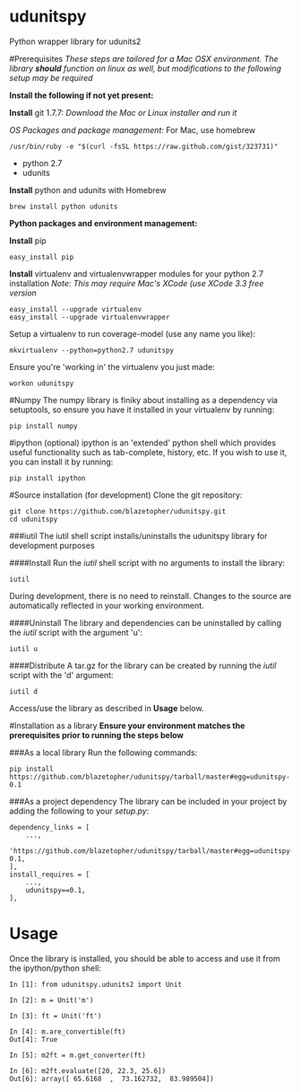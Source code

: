 udunitspy
==============

Python wrapper library for udunits2

#Prerequisites
*These steps are tailored for a Mac OSX environment.  The library **should** function on linux as well, but modifications to the following setup may be required*

**Install the following if not yet present:**

**Install** git 1.7.7:
*Download the Mac or Linux installer and run it*

*OS Packages and package management:*
For Mac, use homebrew

    /usr/bin/ruby -e "$(curl -fsSL https://raw.github.com/gist/323731)"

  * python 2.7
  * udunits


**Install** python and udunits with Homebrew
    
    brew install python udunits
    
**Python packages and environment management:**

**Install** pip

    easy_install pip

**Install** virtualenv and virtualenvwrapper modules for your python 2.7 installation
*Note: This may require Mac's XCode (use XCode 3.3 free version*

    easy_install --upgrade virtualenv
    easy_install --upgrade virtualenvwrapper


Setup a virtualenv to run coverage-model (use any name you like):

    mkvirtualenv --python=python2.7 udunitspy

Ensure you're 'working in' the virtualenv you just made:

    workon udunitspy

#Numpy
The numpy library is finiky about installing as a dependency via setuptools, so ensure you have it installed in your virtualenv by running:

    pip install numpy

#ipython (optional)
ipython is an 'extended' python shell which provides useful functionality such as tab-complete, history, etc.  If you wish to use it, you can install it by running:

    pip install ipython

#Source installation (for development)
Clone the git repository:

    git clone https://github.com/blazetopher/udunitspy.git
    cd udunitspy

###iutil
The iutil shell script installs/uninstalls the udunitspy library for development purposes

####Install
Run the *iutil* shell script with no arguments to install the library:

    iutil

During development, there is no need to reinstall.  Changes to the source are automatically reflected in your working environment.

####Uninstall
The library and dependencies can be uninstalled by calling the *iutil* script with the argument 'u':

    iutil u

####Distribute
A tar.gz for the library can be created by running the *iutil* script with the 'd' argument:

    iutil d

Access/use the library as described in **Usage** below.

#Installation as a library
**Ensure your environment matches the prerequisites prior to running the steps below**

###As a local library
Run the following commands:

    pip install https://github.com/blazetopher/udunitspy/tarball/master#egg=udunitspy-0.1

###As a project dependency
The library can be included in your project by adding the following to your *setup.py*:

    dependency_links = [
        ...,
        'https://github.com/blazetopher/udunitspy/tarball/master#egg=udunitspy-0.1,
    ],
    install_requires = [
        ...,
        udunitspy==0.1,
    ],

# Usage
Once the library is installed, you should be able to access and use it from the ipython/python shell:

    In [1]: from udunitspy.udunits2 import Unit

    In [2]: m = Unit('m')

    In [3]: ft = Unit('ft')

    In [4]: m.are_convertible(ft)
    Out[4]: True

    In [5]: m2ft = m.get_converter(ft)

    In [6]: m2ft.evaluate([20, 22.3, 25.6])
    Out[6]: array([ 65.6168  ,  73.162732,  83.989504])